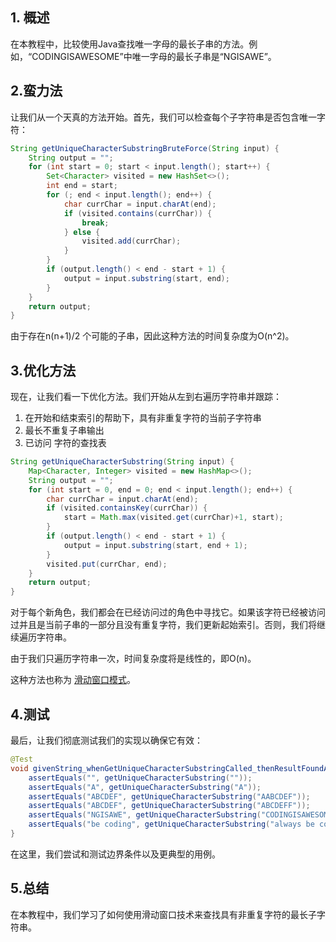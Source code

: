 ## 1. 概述

在本教程中，比较使用Java查找唯一字母的最长子串的方法。例如，“CODINGISAWESOME”中唯一字母的最长子串是“NGISAWE”。

## 2.蛮力法

让我们从一个天真的方法开始。首先，我们可以检查每个子字符串是否包含唯一字符：

```java
String getUniqueCharacterSubstringBruteForce(String input) {
    String output = "";
    for (int start = 0; start < input.length(); start++) {
        Set<Character> visited = new HashSet<>();
        int end = start;
        for (; end < input.length(); end++) {
            char currChar = input.charAt(end);
            if (visited.contains(currChar)) {
                break;
            } else {
                visited.add(currChar);
            }
        }
        if (output.length() < end - start + 1) {
            output = input.substring(start, end);
        }
    }
    return output;
}
```

由于存在n(n+1)/2 个可能的子串，因此这种方法的时间复杂度为O(n^2)。

## 3.优化方法

现在，让我们看一下优化方法。我们开始从左到右遍历字符串并跟踪：

1.  在开始和结束索引的帮助下，具有非重复字符的当前子字符串 
2.  最长不重复子串输出
3.  已访问 字符的查找表

```java
String getUniqueCharacterSubstring(String input) {
    Map<Character, Integer> visited = new HashMap<>();
    String output = "";
    for (int start = 0, end = 0; end < input.length(); end++) {
        char currChar = input.charAt(end);
        if (visited.containsKey(currChar)) {
            start = Math.max(visited.get(currChar)+1, start);
        }
        if (output.length() < end - start + 1) {
            output = input.substring(start, end + 1);
        }
        visited.put(currChar, end);
    }
    return output;
}
```

对于每个新角色，我们都会在已经访问过的角色中寻找它。如果该字符已经被访问过并且是当前子串的一部分且没有重复字符，我们更新起始索引。否则，我们将继续遍历字符串。

由于我们只遍历字符串一次，时间复杂度将是线性的，即O(n)。

这种方法也称为 [滑动窗口模式](https://www.baeldung.com/cs/sliding-window-algorithm)。

## 4.测试

最后，让我们彻底测试我们的实现以确保它有效：

```java
@Test
void givenString_whenGetUniqueCharacterSubstringCalled_thenResultFoundAsExpected() {
    assertEquals("", getUniqueCharacterSubstring(""));
    assertEquals("A", getUniqueCharacterSubstring("A"));
    assertEquals("ABCDEF", getUniqueCharacterSubstring("AABCDEF"));
    assertEquals("ABCDEF", getUniqueCharacterSubstring("ABCDEFF"));
    assertEquals("NGISAWE", getUniqueCharacterSubstring("CODINGISAWESOME"));
    assertEquals("be coding", getUniqueCharacterSubstring("always be coding"));
}
```

在这里，我们尝试和测试边界条件以及更典型的用例。

## 5.总结

在本教程中，我们学习了如何使用滑动窗口技术来查找具有非重复字符的最长子字符串。